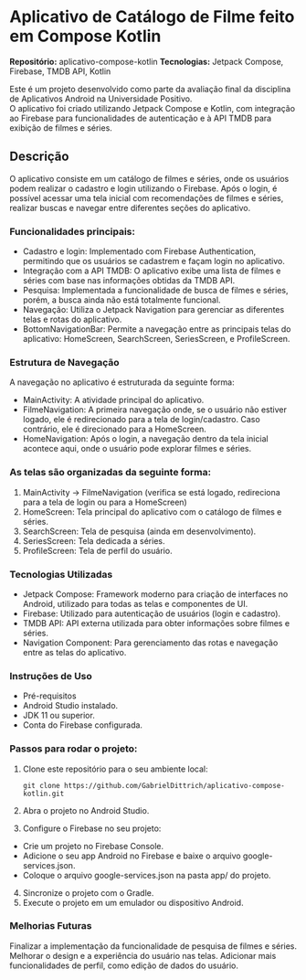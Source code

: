 # Aplicativo de Catálogo de Filme feito em Compose Kotlin
<strong>Repositório:</strong> aplicativo-compose-kotlin
<strong>Tecnologias:</strong> Jetpack Compose, Firebase, TMDB API, Kotlin

Este é um projeto desenvolvido como parte da avaliação final da disciplina de Aplicativos Android na Universidade Positivo.<br>
O aplicativo foi criado utilizando Jetpack Compose e Kotlin, com integração ao Firebase para funcionalidades de autenticação e à API TMDB para exibição de filmes e séries.

## Descrição
O aplicativo consiste em um catálogo de filmes e séries, onde os usuários podem realizar o cadastro e login utilizando o Firebase. Após o login, é possível acessar uma tela inicial com recomendações de filmes e séries, realizar buscas e navegar entre diferentes seções do aplicativo.

### Funcionalidades principais:
- Cadastro e login: Implementado com Firebase Authentication, permitindo que os usuários se cadastrem e façam login no aplicativo.
- Integração com a API TMDB: O aplicativo exibe uma lista de filmes e séries com base nas informações obtidas da TMDB API.
- Pesquisa: Implementada a funcionalidade de busca de filmes e séries, porém, a busca ainda não está totalmente funcional.
- Navegação: Utiliza o Jetpack Navigation para gerenciar as diferentes telas e rotas do aplicativo.
- BottomNavigationBar: Permite a navegação entre as principais telas do aplicativo: HomeScreen, SearchScreen, SeriesScreen, e ProfileScreen.

### Estrutura de Navegação
A navegação no aplicativo é estruturada da seguinte forma:

- MainActivity: A atividade principal do aplicativo.
- FilmeNavigation: A primeira navegação onde, se o usuário não estiver logado, ele é redirecionado para a tela de login/cadastro. Caso contrário, ele é direcionado para a HomeScreen.
- HomeNavigation: Após o login, a navegação dentro da tela inicial acontece aqui, onde o usuário pode explorar filmes e séries.

### As telas são organizadas da seguinte forma:

1. MainActivity -> FilmeNavigation (verifica se está logado, redireciona para a tela de login ou para a HomeScreen)
2. HomeScreen: Tela principal do aplicativo com o catálogo de filmes e séries.
3. SearchScreen: Tela de pesquisa (ainda em desenvolvimento).
4. SeriesScreen: Tela dedicada a séries.
5. ProfileScreen: Tela de perfil do usuário.

### Tecnologias Utilizadas
- Jetpack Compose: Framework moderno para criação de interfaces no Android, utilizado para todas as telas e componentes de UI.
- Firebase: Utilizado para autenticação de usuários (login e cadastro).
- TMDB API: API externa utilizada para obter informações sobre filmes e séries.
- Navigation Component: Para gerenciamento das rotas e navegação entre as telas do aplicativo.

### Instruções de Uso
- Pré-requisitos
- Android Studio instalado.
- JDK 11 ou superior.
- Conta do Firebase configurada.

### Passos para rodar o projeto:
1. Clone este repositório para o seu ambiente local:
    ```
    git clone https://github.com/GabrielDittrich/aplicativo-compose-kotlin.git

2. Abra o projeto no Android Studio.

3. Configure o Firebase no seu projeto:
- Crie um projeto no Firebase Console.
- Adicione o seu app Android no Firebase e baixe o arquivo google-services.json.
- Coloque o arquivo google-services.json na pasta app/ do projeto.

4. Sincronize o projeto com o Gradle.
5. Execute o projeto em um emulador ou dispositivo Android.

### Melhorias Futuras
Finalizar a implementação da funcionalidade de pesquisa de filmes e séries.
Melhorar o design e a experiência do usuário nas telas.
Adicionar mais funcionalidades de perfil, como edição de dados do usuário.
